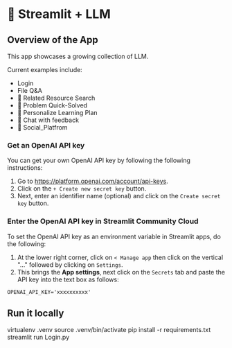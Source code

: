 # 🎈 Streamlit + LLM

## Overview of the App

This app showcases a growing collection of LLM.

Current examples include:

- Login
- File Q&A
- 🔎 Related Resource Search
- 🦜 Problem Quick-Solved
- 🔗 Personalize Learning Plan
- 📝 Chat with feedback
- 🔗 Social_Platfrom

### Get an OpenAI API key

You can get your own OpenAI API key by following the following instructions:

1. Go to https://platform.openai.com/account/api-keys.
2. Click on the `+ Create new secret key` button.
3. Next, enter an identifier name (optional) and click on the `Create secret key` button.

### Enter the OpenAI API key in Streamlit Community Cloud

To set the OpenAI API key as an environment variable in Streamlit apps, do the following:

1. At the lower right corner, click on `< Manage app` then click on the vertical "..." followed by clicking on `Settings`.
2. This brings the **App settings**, next click on the `Secrets` tab and paste the API key into the text box as follows:

```
OPENAI_API_KEY='xxxxxxxxxx'
```

## Run it locally

virtualenv .venv
source .venv/bin/activate
pip install -r requirements.txt
streamlit run Login.py
